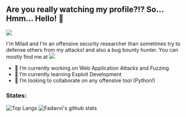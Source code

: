 ## Are you really watching my profile?!? So... Hmm... Hello! 👋

<img src="https://media.giphy.com/media/zy89dUFZCagFy/giphy.gif"/></a> 

I'm Milad and I'm an offensive security researcher than sometimes try to defense others from my attacks! and also a bug bounty hunter. You can mostly find me at <a href= "https://www.linkedin.com/in/fadavvi/"><img src="https://img.icons8.com/material-outlined/30/000000/linkedin.png"/></a> 

- 🔭 I’m currently working on Web Application Attacks and Fuzzing
- 🌱 I’m currently learning Exploit Development
- 👯 I’m looking to collaborate on any offensive tool (Python!)

### States:
![Top Langs](https://github-readme-stats.vercel.app/api/top-langs/?username=fadavvi&show_icons=true&theme=dracula&hide=javascript,html) ![Fadavvi's github stats](https://github-readme-stats.vercel.app/api?username=fadavvi&show_icons=true&theme=dracula)



<!--
**Fadavvi/fadavvi** is a ✨ _special_ ✨ repository because its `README.md` (this file) appears on your GitHub profile.

Here are some ideas to get you started:


 ...
 ...
- 🤔 I’m looking for help with ...
- 💬 Ask me about ...
- 📫 How to reach me: ...
- 😄 Pronouns: ...
- ⚡ Fun fact: ...
-->
